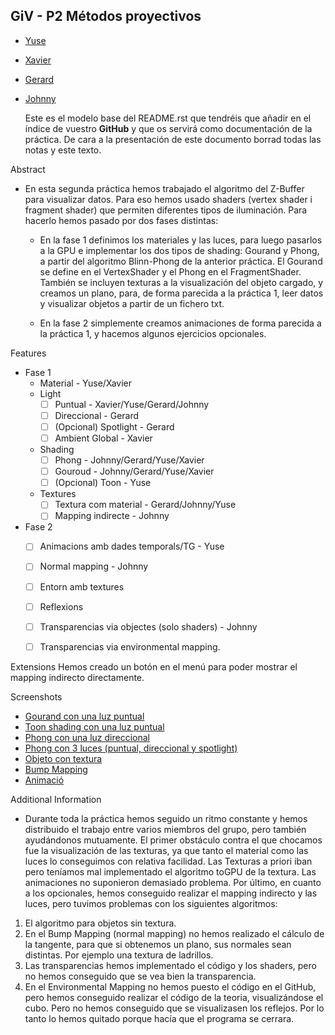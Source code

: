 GiV - P2 Métodos proyectivos
----------  

- [Yuse](https://github.com/Yusepp) 
- [Xavier](https://github.com/XavierMacias)
- [Gerard](https://github.com/gerardPuch) 
- [Johnny](https://github.com/johnnync13) 

    Este es el modelo base del README.rst que tendréis que añadir en el índice de vuestro **GitHub** y que os servirá como documentación de la práctica. De cara a la presentación de este documento borrad todas las notas y este texto.

Abstract
- En esta segunda práctica hemos trabajado el algoritmo del Z-Buffer para visualizar datos. Para eso hemos usado shaders (vertex shader i fragment shader) que permiten diferentes tipos de iluminación. Para hacerlo hemos pasado por dos fases distintas:

    - En la fase 1 definimos los materiales y las luces, para luego pasarlos a la GPU e implementar los dos tipos 	de shading: Gourand y Phong, a partir del algoritmo Blinn-Phong de la anterior práctica. El Gourand se 		define en el VertexShader y el Phong en el FragmentShader. También se incluyen texturas a la visualización 	del objeto cargado, y creamos un plano, para, de forma parecida a la práctica 1, leer datos y visualizar 		objetos a partir de un fichero txt.

	- En la fase 2 simplemente creamos animaciones de forma parecida a la práctica 1, y 		hacemos algunos ejercicios opcionales. 

Features
- Fase 1
    - Material - Yuse/Xavier
    - Light
        - [ ] Puntual - Xavier/Yuse/Gerard/Johnny
        - [ ] Direccional - Gerard 
        - [ ] (Opcional) Spotlight - Gerard  
        - [ ] Ambient Global - Xavier
    - Shading
        - [ ] Phong - Johnny/Gerard/Yuse/Xavier
        - [ ] Gouroud - Johnny/Gerard/Yuse/Xavier
        - [ ] (Opcional) Toon - Yuse
    - Textures
        - [ ] Textura com material - Gerard/Johnny/Yuse  
        - [ ] Mapping indirecte - Johnny

- Fase 2 
    - [ ] Animacions amb dades temporals/TG - Yuse
    - [ ] Normal mapping - Johnny
    - [ ] Entorn amb textures
    - [ ] Reflexions
    - [ ] Transparencias via objectes (solo shaders) - Johnny 
    - [ ] Transparencias via environmental mapping.


Extensions
Hemos creado un botón en el menú para poder mostrar el mapping indirecto directamente.

Screenshots
- [Gourand con una luz puntual](https://imgur.com/azQnprM)
- [Toon shading con una luz puntual](https://imgur.com/xYRp2l3)
- [Phong con una luz direccional](https://imgur.com/1BDolma)
- [Phong con 3 luces (puntual, direccional y spotlight)](https://imgur.com/pSxvds5) 
- [Objeto con textura](https://imgur.com/azQnprM)
- [Bump Mapping](https://imgur.com/S5eQyWm)
- [Animació](https://imgur.com/mz5JAVo)

Additional Information
- Durante toda la práctica hemos seguido un ritmo constante y hemos distribuido el trabajo entre varios miembros del grupo, pero también ayudándonos mutuamente. El primer obstáculo contra el que chocamos fue la visualización de las texturas, ya que tanto el material como las luces lo conseguimos con relativa facilidad. Las Texturas a priori iban pero teníamos mal implementado el algoritmo toGPU de la textura. Las animaciones no suponieron demasiado problema. Por último, en cuanto a los opcionales, hemos conseguido realizar el mapping indirecto y las luces, pero tuvimos problemas con los siguientes algoritmos:
1. El algoritmo para objetos sin textura.
2. En el Bump Mapping (normal mapping) no hemos realizado el cálculo de la tangente, para que si obtenemos un plano, sus normales sean distintas. Por ejemplo una textura de ladrillos.
3. Las transparencias hemos implementado el código y los shaders, pero no hemos conseguido que se vea bien la transparencia.
4. En el Environmental Mapping no hemos puesto el código en el GitHub, pero hemos conseguido realizar el código de la teoria, visualizándose el cubo. Pero no hemos conseguido que se visualizasen los reflejos. Por lo tanto lo hemos quitado porque hacía que el programa se cerrara.
